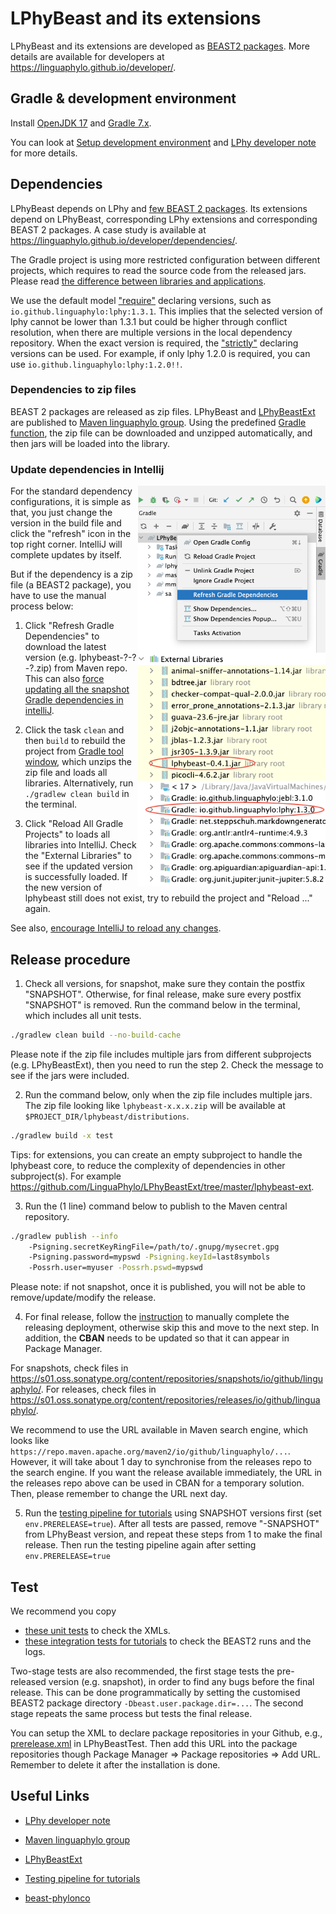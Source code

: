 # LPhyBeast and its extensions 

LPhyBeast and its extensions are developed as [BEAST2 packages](https://www.beast2.org/managing-packages/).
More details are available for developers at https://linguaphylo.github.io/developer/.

## Gradle & development environment

Install [OpenJDK 17](https://jdk.java.net/17/) and [Gradle 7.x](https://gradle.org/install/). 

You can look at [Setup development environment](https://linguaphylo.github.io/developer/setup-dev-env/)
and [LPhy developer note](https://github.com/LinguaPhylo/linguaPhylo/blob/master/DEV_NOTE.md) for more details.

## Dependencies 

LPhyBeast depends on LPhy and [few BEAST 2 packages](version.xml). 
Its extensions depend on LPhyBeast, corresponding LPhy extensions and corresponding BEAST 2 packages.
A case study is available at https://linguaphylo.github.io/developer/dependencies/.

The Gradle project is using more restricted configuration between different projects,
which requires to read the source code from the released jars.
Please read [the difference between libraries and applications](https://docs.gradle.org/current/userguide/library_vs_application.html).

We use the default model ["require"](https://docs.gradle.org/current/userguide/rich_versions.html#sec:strict-version)
declaring versions, such as `io.github.linguaphylo:lphy:1.3.1`.
This implies that the selected version of lphy cannot be lower than 1.3.1
but could be higher through conflict resolution, when there are multiple versions in the local dependency repository.
When the exact version is required, the ["strictly"](https://docs.gradle.org/current/userguide/single_versions.html#simple_version_declaration_semantics)
declaring versions can be used.
For example, if only lphy 1.2.0 is required, you can use `io.github.linguaphylo:lphy:1.2.0!!`.

### Dependencies to zip files

BEAST 2 packages are released as zip files. LPhyBeast and [LPhyBeastExt](https://github.com/LinguaPhylo/LPhyBeastExt)
are published to [Maven linguaphylo group](https://search.maven.org/search?q=io.github.linguaphylo).
Using the predefined [Gradle function](https://github.com/LinguaPhylo/LPhyBeastExt/blob/a31263ef418c63596515eb2ee1b308046423184e/lphybeast-ext/build.gradle.kts#L21-L56), 
the zip file can be downloaded and unzipped automatically, and then jars will be loaded into the library. 

### Update dependencies in Intellij

[//]: # (<a href="./GradleJVM.png"><img src="Reload.png" align="right" width=300></a>)
<a href="./GradleJVM.png"><img src="RefreshGradleDep.png" align="right" width=300></a>

<a href="./GradleJVM.png"><img src="LPhyBeastLibs.png" align="right" width=300></a>

For the standard dependency configurations, it is simple as that, 
you just change the version in the build file and click the "refresh" icon in the top right corner.
IntelliJ will complete updates by itself. 

But if the dependency is a zip file (a BEAST2 package), you have to use the manual process below:

1. Click "Refresh Gradle Dependencies" to download the latest version (e.g. lphybeast-?-?-?.zip) from Maven repo.
   This can also [force updating all the snapshot Gradle dependencies in intelliJ](https://stackoverflow.com/questions/32652738/how-can-i-force-update-all-the-snapshot-gradle-dependencies-in-intellij).

2. Click the task `clean` and then `build` to rebuild the project from [Gradle tool window](https://www.jetbrains.com/help/idea/jetgradle-tool-window.html),
   which unzips the zip file and loads all libraries.
   Alternatively, run `./gradlew clean build` in the terminal.

3. Click "Reload All Gradle Projects" to loads all libraries into IntelliJ. 
   Check the "External Libraries" to see if the updated version is successfully loaded.
   If the new version of lphybeast still does not exist, try to rebuild the project and "Reload ..." again.

See also, [encourage IntelliJ to reload any changes](https://www.jetbrains.com/idea/guide/tutorials/working-with-gradle/syncing-and-reloading/). 

## Release procedure

1. Check all versions, for snapshot, make sure they contain the postfix "SNAPSHOT".
   Otherwise, for final release, make sure every postfix "SNAPSHOT" is removed.
   Run the command below in the terminal, which includes all unit tests.

```bash
./gradlew clean build --no-build-cache
```

Please note if the zip file includes multiple jars from different subprojects (e.g. LPhyBeastExt), 
then you need to run the step 2. Check the message to see if the jars were included. 

2. Run the command below, only when the zip file includes multiple jars.
   The zip file looking like `lphybeast-x.x.x.zip` will be available at
   `$PROJECT_DIR/lphybeast/distributions`.

```bash
./gradlew build -x test
```

Tips: for extensions, you can create an empty subproject to handle the lphybeast core,
to reduce the complexity of dependencies in other subproject(s).
For example https://github.com/LinguaPhylo/LPhyBeastExt/tree/master/lphybeast-ext.

3. Run the (1 line) command below to publish to the Maven central repository. 

```bash
./gradlew publish --info 
    -Psigning.secretKeyRingFile=/path/to/.gnupg/mysecret.gpg 
    -Psigning.password=mypswd -Psigning.keyId=last8symbols 
    -Possrh.user=myuser -Possrh.pswd=mypswd
```

Please note: if not snapshot, once it is published, you will not be able to remove/update/modify the release.

4. For final release, follow the [instruction](https://central.sonatype.org/publish/release/) to manually
   complete the releasing deployment, otherwise skip this and move to the next step. 
   In addition, the __CBAN__ needs to be updated so that it can appear in Package Manager.

For snapshots, check files in https://s01.oss.sonatype.org/content/repositories/snapshots/io/github/linguaphylo/.
For releases, check files in https://s01.oss.sonatype.org/content/repositories/releases/io/github/linguaphylo/.

We recommend to use the URL available in Maven search engine, which looks like
`https://repo.maven.apache.org/maven2/io/github/linguaphylo/...`.
However, it will take about 1 day to synchronise from the releases repo to the search engine.
If you want the release available immediately, the URL in the releases repo above can be used in CBAN for a temporary solution.
Then, please remember to change the URL next day. 

5. Run the [testing pipeline for tutorials](https://github.com/LinguaPhylo/LPhyBeastTest) using SNAPSHOT versions first (set `env.PRERELEASE=true`).
   After all tests are passed, remove "-SNAPSHOT" from LPhyBeast version, and repeat these steps from 1 to make the final release.
   Then run the testing pipeline again after setting `env.PRERELEASE=true` 

## Test

We recommend you copy
- [these unit tests](https://github.com/LinguaPhylo/LPhyBeast/tree/master/lphybeast/src/test/java/lphybeast)
to check the XMLs.
- [these integration tests for tutorials](https://github.com/LinguaPhylo/LPhyBeastTest) 
to check the BEAST2 runs and the logs.

Two-stage tests are also recommended, the first stage tests the pre-released version (e.g. snapshot),
in order to find any bugs before the final release.
This can be done programmatically by setting the customised BEAST2 package directory `-Dbeast.user.package.dir=...`.
The second stage repeats the same process but tests the final release.

You can setup the XML to declare package repositories in your Github, 
e.g., [prerelease.xml](https://raw.githubusercontent.com/LinguaPhylo/LPhyBeastTest/main/beast2.7/lib/prerelease.xml) 
in LPhyBeastTest. Then add this URL into the package repositories though 
Package Manager => Package repositories => Add URL. Remember to delete it after the installation is done.

## Useful Links

- [LPhy developer note](https://github.com/LinguaPhylo/linguaPhylo/blob/master/DEV_NOTE.md)

- [Maven linguaphylo group](https://search.maven.org/search?q=io.github.linguaphylo)

- [LPhyBeastExt](https://github.com/LinguaPhylo/LPhyBeastExt)

- [Testing pipeline for tutorials](https://github.com/LinguaPhylo/LPhyBeastTest)

- [beast-phylonco](https://github.com/bioDS/beast-phylonco)

